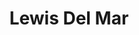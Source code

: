 ---
title: Lewis Del Mar
categories:
- radio
- digital
- press
tags:
- artist
position: 2
image: 
is-featured:
is-front: 
website:
facebook: https://www.facebook.com/lewisdelmar/
twitter:
instagram:
spotify:
soundcloud:
youtube:
apple:
layout: client
---